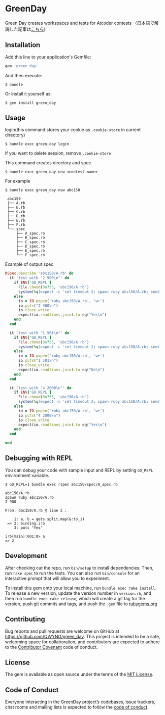 # GreenDay
Green Day creates workspaces and tests for Atcoder contests
（日本語で解説した記事は[こちら](https://qiita.com/QWYNG/items/0e2e6b72bd1969d0d751))
## Installation

Add this line to your application's Gemfile:

```ruby
gem 'green_day'
```

And then execute:

    $ bundle

Or install it yourself as:

    $ gem install green_day

## Usage
login(this command stores your cookie as `.cookie-store` in current directory)

    $ bundle exec green_day login
    
If you want to delete session, remove `.cookie-store`
    
This command creates directory and spec.
   
    $ bundle exec green_day new <contest-name>

For example 
   
    $ bundle exec green_day new abc150
   
   ```
    abc150
    ├── A.rb
    ├── B.rb
    ├── C.rb
    ├── D.rb
    ├── E.rb
    ├── F.rb
    └── spec
        ├── A_spec.rb
        ├── B_spec.rb
        ├── C_spec.rb
        ├── D_spec.rb
        ├── E_spec.rb
        └── F_spec.rb
   ```
   
   Example of output spec

```ruby
RSpec.describe 'abc150/A.rb' do
  it 'test with "2 900\n"' do
    if ENV['GD_REPL']
      File.chmod(0o755, 'abc150/A.rb')
      system(%q(expect -c 'set timeout 2; spawn ruby abc150/A.rb; send "2 900\n\\004"; interact'))
    else
      io = IO.popen('ruby abc150/A.rb', 'w+')
      io.puts("2 900\n")
      io.close_write
      expect(io.readlines.join).to eq("Yes\n")
    end
  end

  it 'test with "1 501\n"' do
    if ENV['GD_REPL']
      File.chmod(0o755, 'abc150/A.rb')
      system(%q(expect -c 'set timeout 2; spawn ruby abc150/A.rb; send "1 501\n\\004"; interact'))
    else
      io = IO.popen('ruby abc150/A.rb', 'w+')
      io.puts("1 501\n")
      io.close_write
      expect(io.readlines.join).to eq("No\n")
    end
  end

  it 'test with "4 2000\n"' do
    if ENV['GD_REPL']
      File.chmod(0o755, 'abc150/A.rb')
      system(%q(expect -c 'set timeout 2; spawn ruby abc150/A.rb; send "4 2000\n\\004"; interact'))
    else
      io = IO.popen('ruby abc150/A.rb', 'w+')
      io.puts("4 2000\n")
      io.close_write
      expect(io.readlines.join).to eq("Yes\n")
    end
  end

end

```
## Debugging with REPL
You can debug your code with sample input and REPL by setting `GD_REPL` environment variable.

```
$ GD_REPL=1 bundle exec rspec abc150/spec/A_spec.rb

abc150/A.rb
spawn ruby abc150/A.rb
2 900

From: abc150/A.rb @ line 2 :

    1: a, b = gets.split.map(&:to_i)
 => 2: binding.irb
    3: puts "Yes"

irb(main):001:0> a
=> 2
```
## Development

After checking out the repo, run `bin/setup` to install dependencies. Then, run `rake spec` to run the tests. You can also run `bin/console` for an interactive prompt that will allow you to experiment.

To install this gem onto your local machine, run `bundle exec rake install`. To release a new version, update the version number in `version.rb`, and then run `bundle exec rake release`, which will create a git tag for the version, push git commits and tags, and push the `.gem` file to [rubygems.org](https://rubygems.org).

## Contributing
Bug reports and pull requests are welcome on GitHub at https://github.com/QWYNG/green_day. This project is intended to be a safe, welcoming space for collaboration, and contributors are expected to adhere to the [Contributor Covenant](http://contributor-covenant.org) code of conduct.

## License

The gem is available as open source under the terms of the [MIT License](https://opensource.org/licenses/MIT).

## Code of Conduct

Everyone interacting in the GreenDay project’s codebases, issue trackers, chat rooms and mailing lists is expected to follow the [code of conduct](https://github.com/QWYNG/green_day/blob/master/CODE_OF_CONDUCT.md).

